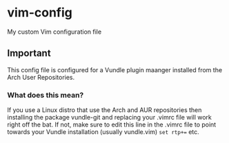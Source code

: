 # vim-config
My custom Vim configuration file

## Important
This config file is configured for a Vundle plugin maanger installed from the Arch User Repositories.

### What does this mean?
If you use a Linux distro that use the Arch and AUR repositories then installing the package vundle-git and replacing your .vimrc
file will work right off the bat. If not, make sure to edit this line in the .vimrc file to point towards your Vundle installation
(usually vundle.vim)
`set rtp+=` etc.
